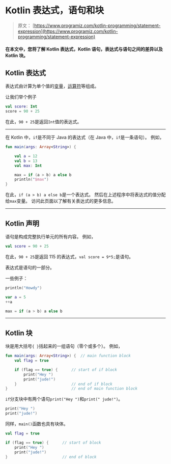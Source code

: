 # Kotlin 表达式，语句和块

> 原文： [https://www.programiz.com/kotlin-programming/statement-expression](https://www.programiz.com/kotlin-programming/statement-expression)

#### 在本文中，您将了解 Kotlin 表达式，Kotlin 语句，表达式与语句之间的差异以及 Kotlin 块。

## Kotlin 表达式

表达式由计算为单个值的[变量](/kotlin-programming/variable-types "Kotlin Variables")，[运算符](/kotlin-programming/operators "Kotlin Operators")等组成。

让我们举个例子

```kt
val score: Int
score = 90 + 25
```

在此，`90 + 25`是返回`Int`值的表达式。

* * *

在 Kotlin 中，`if`是不同于 Java 的表达式（在 Java 中，`if`是一条语句）。 例如，

```kt
fun main(args: Array<String>) {

    val a = 12
    val b = 13
    val max: Int

    max = if (a > b) a else b
    println("$max")
}

```

在此，`if (a > b) a else b`是一个表达式。 然后在上述程序中将表达式的值分配给`max`变量。 访问此页面以了解有关表达式的更多信息。

* * *

## Kotlin 声明

语句是构成完整执行单元的所有内容。 例如，

```kt
val score = 90 + 25
```

在此，`90 + 25`是返回 115 的表达式，`val score = 9*5;`是语句。

表达式是语句的一部分。

一些例子：

```kt
println("Howdy")
```

```kt
var a = 5
++a
```

```kt
max = if (a > b) a else b
```

* * *

## Kotlin 块

块是用大括号`{ }`括起来的一组语句（零个或多个）。 例如，

```kt
fun main(args: Array<String>) {  // main function block
    val flag = true

    if (flag == true) {      // start of if block
        print("Hey ")
        print("jude!")
    }                        // end of if block
}                            // end of main function block
```

`if`分支块中有两个语句`print("Hey ")`和`print(" jude!")`。

```kt
print("Hey ")
print("jude!")
```

同样，`main()`函数也具有块体。

```kt
val flag = true

if (flag == true) {      // start of block
    print("Hey ")
    print("jude!")
}                        // end of block

```